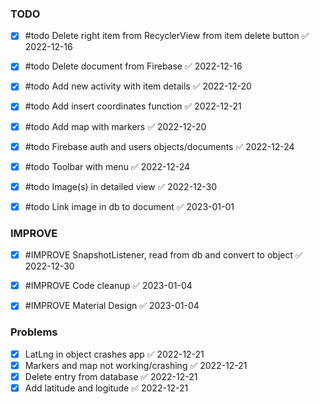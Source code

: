 ### TODO
- [x] #todo Delete right item from RecyclerView from item delete button ✅ 2022-12-16
- [x] #todo Delete document from Firebase ✅ 2022-12-16
- [x] #todo Add new activity with item details ✅ 2022-12-20
- [x] #todo Add insert coordinates function ✅ 2022-12-21
- [x] #todo Add map with markers ✅ 2022-12-20
- [x] #todo Firebase auth and users objects/documents ✅ 2022-12-24
- [x] #todo Toolbar with menu ✅ 2022-12-24
- [x] #todo Image(s) in detailed view ✅ 2022-12-30
- [x] #todo Link image in db to document ✅ 2023-01-01


### IMPROVE
- [x] #IMPROVE SnapshotListener, read from db and convert to object ✅ 2022-12-30
- [x] #IMPROVE Code cleanup ✅ 2023-01-04
- [x] #IMPROVE Material Design ✅ 2023-01-04


### Problems
- [x] LatLng in object crashes app ✅ 2022-12-21 
- [x] Markers and map not working/crashing ✅ 2022-12-21
- [x] Delete entry from database ✅ 2022-12-21
- [x] Add latitude and logitude ✅ 2022-12-21
